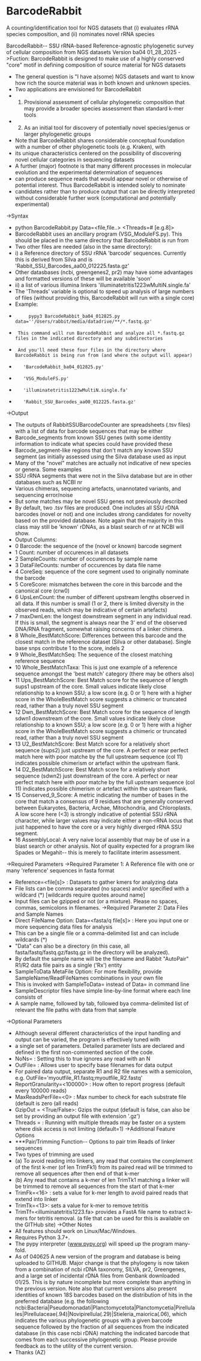 # BarcodeRabbit
A counting/identification tool for NGS datasets that (i) evaluates rRNA species composition, and (ii) nominates novel rRNA species

BarcodeRabbit-- SSU rRNA-based Reference-agnostic phylogenetic survey of cellular composition from NGS datasets
Version ba04 01_28_2025
->Fuction: BarcodeRabbit is designed to make use of a highly conserved "core" motif in defining composition of source material for NGS datasets
 - The general question is "I have a(some) NGS datasets and want to know how rich the source material was in both known and unknown species.
 - Two applications are envisioned for BarcodeRabbit
 - 1.  Provisional assessment of cellular phylogenetic composition that may provide a broader species assessment than standard k-mer tools 
 - 2.  As an initial tool for discovery of potentially novel species/genus or larger phylogenetic groups
 - Note that BarcodeRabbit shares considerable conceptual foundation with a number of other phylogenetic tools (e.g. Kraken), with
 - its unique characteristics centered on the possibility of discovering novel cellular categories in sequencing datasets
 - A further (major) footnote is that many different processes in molecular evolution and the experimental determination of sequences
 - can produce sequence reads that would appear novel or otherwise of potential interest.  Thus BarcodeRabbit is intended solely to nominate
 - candidates rather than to produce output that can be directly interpreted without considerable further work (computational and potentially experimental)

->Syntax
 - python BarcodeRabbit<ver>.py  Data=<file,file..>   <Threads=# [e.g.8]>  
 - BarcodeRabbit uses an ancillary program (VSG_ModuleFS.py).  This should be placed in the same directory that BarcodeRabbit is run from
 - Two other files are needed (also in the same directory):  
 -  i) a Reference directory of SSU rRNA 'barcode' sequences.  Currently this is derived from Silva and is 'Rabbit_SSU_Barcodes_aa00_012225.fasta.gz'
 -    Other datasbases (ncbi, greengenes2, pr2) may have some advantages and formatted versions of these will be available 'soon'
 -  ii) a list of various illumina linkers 'illuminatetritis1223wMultiN.single.fa'
 - The 'Threads' variable is optional to speed up analysis of large numbers of files (without providing this, BarcodeRabbit will run with a single core)
 -    Example:
 -          pypy3 BarcodeRabbit_ba04_012825.py data=''/Users/rabbit/media/datadrive/**/*.fastq.gz'
 -      This command will run BarcodeRabbit and analyze all *.fastq.gz files in the indicated directory and any subdirectories
 -      And you'll need these four files in the directory where BarcodeRabbit is being run from (and where the output will appear)
 -        'BarcodeRabbit_ba04_012825.py'
 -        'VSG_ModuleFS.py'
 -        'illuminatetritis1223wMultiN.single.fa'
 -        'Rabbit_SSU_Barcodes_aa00_012225.fasta.gz'  
->Output
 - The outputs of RabbitSSUBarcodeCounter are spreadsheets (.tsv files) with a list of data for barcode sequences that may be either
 -   Barcode_segments from known SSU genes (with some identity information to indicate what species could have provided these
 -   Barcode_segment-like regions that don't match any known SSU segment (as initially assessed using the Silva database used as input
 - Many of the "novel" matches are actually not indicative of new species or genera.  Some examples
 -   SSU rRNA segments that were not in the Silva database but are in other databases such as NCBI nr
 -   Various chimeras, sequencing artefacts, unannotated variants, and sequencing error/noise
 - But some matches may be novel SSU genes not previously described
 - By default, two .tsv files are produced. One includes all SSU rDNA barcodes (novel or not) and one includes strong candidates for
     novelty based on the provided database. Note again that the majority in this class may still be 'known' rDNAs, as a blast search of nr at NCBI will show.
 - Output Columns:
 -    0 Barcode: the sequence of the (novel or known) barcode segment
 -    1 Count: number of occurences in all datasets
 -    2 SampleCounts: number of occurences by sample name
 -    3 DataFileCounts: number of occurences by data file name
 -    4 CoreSeq: sequence of the core segment used to originally nominate the barcode
 -    5 CoreScore: mismatches between the core in this barcode and the canonical core (crw0)
 -    6 UpsLenCount: the number of different upstream lengths observed in all data.  If this number is small (1 or 2, there is limited diversity in the observed reads, which may be indicative of certain artefacts)
 -    7 maxDwnLen: the longest downstream segment in any individual read.  If this is small, the segment is always near the 3' end of the observed DNA/RNA fragment, somewhat raising concerns of a linker chimera.
 -    8 Whole_BestMatchScore: Differences between this barcode and the closest match in the reference dataset (Silva or other database).  Single base snps contribute 1 to the score, indels 2
 -    9 Whole_BestMatchSeq: The sequence of the closest matching reference sequence
 -   10 Whole_BestMatchTaxa: This is just one example of a reference sequence amongst the 'best match' category (there may be others also)
 -   11 Ups_BestMatchScore: Best Match score for the sequence of length sups1 upstream of the core.  Small values indicate likely close relationship to a known SSU; a low score (e.g. 0 or 1) here with a higher score in the WholeBestMatch score suggests a chimeric or truncated read, rather than a truly novel SSU segment
 -   12 Dwn_BestMatchScore: Best Match score for the sequence of length sdwn1 downstream of the core.  Small values indicate likely close relationship to a known SSU; a low score (e.g. 0 or 1) here with a higher score in the WholeBestMatch score suggests a chimeric or truncated read, rather than a truly novel SSU segment
 -   13 U2_BestMatchScore: Best Match score for a relatively short sequence (sups2) just upstream of the core.  A perfect or near perfect match here with poor matche by the full upstream sequence (col 11) indicates possible chimerism or artefact within the upstream flank.
 -   14 D2_BestMatchScore: Best Match score for a relatively short sequence (sdwn2) just downstream of the core.  A perfect or near perfect match here with poor matche by the full upstream sequence (col 11) indicates possible chimerism or artefact within the upstream flank.
 -   15 Conserved_9_Score: A metric indicating the number of bases in the core that match a consensus of 9 residues that are generally conserved between Eukaryotes, Bacteria, Archae, Mitochondria, and Chloroplasts.  A low score here (<3) is strongly indicative of potential SSU rRNA character, while larger values may indicate either a non-rRNA locus that just happened to have the core or a very highly diverged rRNA SSU segment.
 -   16 AssemblyLocal: A very naive local assembly that may be of use in a blast search or other analysis.  Not of quality expected for a program like Spades or Megahit-- this is merely to facilitate interim assessment.

->Required Parameters
->Required Parameter 1: A Reference file with one or many 'reference' sequences in fasta format
 - Reference=<file[s]> : Datasets to gather kmers for analyzing data
 -   File lists can be comma separated (no spaces) and/or specified with a wildcard (*) [wildcards require quotes around name]
 -   Input files can be gzipped or not (or a mixture). Please no spaces, commas, semicolons in filenames.
->Required Parameter 2: Data Files and Sample Names
 - Direct FileName Option: Data=<fasta/q file[s]> : Here you input one or more sequencing data files for analysis
 -   This can be a single file or a comma-delimited list and can include wildcards (*)
 -   "Data" can also be a directory (in this case, all fasta/fastq/fastq.gz/fastq.gz in the directory will be analyzed).
 -   By default the sample name will be the filename and Rabbit "AutoPair" R1/R2 data file pairs as a single ('Rx') entity   
 - SampleToData MetaFile Option: For more flexibility, provide SampleName/ReadFileNames combinations in your own file
 -   This is invoked with SampleToData=<your SampleDescriptorFile> instead of Data= in command line
 -   SampleDescriptor files have simple line-by-line format where each line consists of
 -   A sample name, followed by tab, followed bya comma-delimited list of relevant the file paths with data from that sample

->Optional Parameters
 - Although several different characteristics of the input handling and output can be varied, the program is effectively tuned with
 - a single set of parameters.  Detailed parameter lists are declared and defined in the first non-commented section of the code.
 - NoNs=<False> : Setting this to true ignores any read with an N
 - OutFile=<file name assigned by program if not specified> : Allows user to specify base filenames for data output
 -   For paired data output, separate R1 and R2 file names with a semicolon, e.g. OutFile='myoutfile_R1.fastq;myoutfile_R2.fastq'
 - ReportGranularity=<100000> : How often to report progress (default every 100000 reads)
 - MaxReadsPerFile=<0> : Max number to check for each substrate file (default is zero (all reads)
 - GzipOut = <True/False>: Gzips the output (default is false, can also be set by providing an output file with extension '.gz')
 - Threads = <number>: Running with multiple threads may be faster on a system where disk access is not limiting (default=1)
->Additional Feature Options
 - ***Pair/Trimming Function-- Options to pair trim Reads of linker sequences
 -   Two types of trimming are used
 -    (a) To avoid reading into linkers, any read that contains the complement of the first k-mer (of len TrimFk1) from its paired read will be trimmed to remove all sequences after then end of that k-mer
 -    (b) Any read that contains a k-mer of len TrimTk1 matching a linker will be trimmed to remove all sequences from the start of that k-mer
 -   TrimFk=<16> : sets a value for k-mer length to avoid paired reads that extend into linker
 -   TrimTk=<13>: sets a value for k-mer to remove tetritis
 -   TrimTf=<illuminatetritis1223.fa> provides a FastA file name to extract k-mers for tetritis removal. (a file  that can be used for this is available on the GITHub site)
->Other Notes
 - All  features should work on Linux/Mac/Windows.
 - Requires Python 3.7+.
 - The pypy interpreter (www.pypy.org) will speed up the program many-fold.
 - As of 040625 A new version of the program and database is being uploaded to GITHUB.  Major change is that the phylogeny is now taken from a combination of ncbi rDNA taxonomy, SILVA, pr2, Greengenes, and a large set of incidental rDNA files from Genbank downloaded 01/25.  This is by nature incomplete but more complete than anything in the previous version.  Note also that current versions also present identities of known 18S barcodes based on the distribution of hits in the preferred database (e.g. the following ncbi:Bacteria|Pseudomonadati|Planctomycetota|Planctomycetia|Pirellulales|Pirellulaceae(.94)|Novipirellula(.29)|Stieleria_maiorica(.06), which indicates the various phylogenetic groups with a given barcode sequence followed by the fraction of all sequences from the indicated database (in this case ncbi rDNA) matching the indicated barcode that comes from each successive phylogenetic group.  Please provide feedback as to the utility of the current version.
 - Thanks (AZ)
